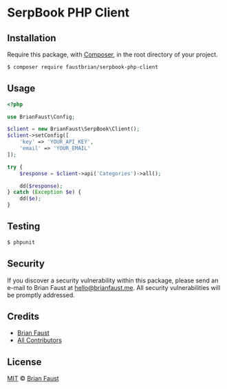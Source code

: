 # SerpBook PHP Client

## Installation

Require this package, with [Composer](https://getcomposer.org/), in the root directory of your project.

``` bash
$ composer require faustbrian/serpbook-php-client
```

## Usage

``` php
<?php

use BrianFaust\Config;

$client = new BrianFaust\SerpBook\Client();
$client->setConfig([
    'key' => 'YOUR_API_KEY',
    'email' => 'YOUR_EMAIL'
]);

try {
    $response = $client->api('Categories')->all();

    dd($response);
} catch (Exception $e) {
    dd($e);
}
```

## Testing

``` bash
$ phpunit
```

## Security

If you discover a security vulnerability within this package, please send an e-mail to Brian Faust at hello@brianfaust.me. All security vulnerabilities will be promptly addressed.

## Credits

- [Brian Faust](https://github.com/faustbrian)
- [All Contributors](../../contributors)

## License

[MIT](LICENSE) © [Brian Faust](https://brianfaust.me)
